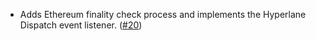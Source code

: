 - Adds Ethereum finality check process and implements the Hyperlane Dispatch event listener. ([#20](https://github.com/noble-assets/jester/pull/20))